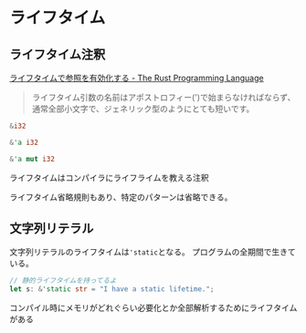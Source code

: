 # ライフタイム

## ライフタイム注釈

[ライフタイムで参照を有効化する - The Rust Programming Language](https://doc.rust-jp.rs/book/second-edition/ch10-03-lifetime-syntax.html#a%E3%83%A9%E3%82%A4%E3%83%95%E3%82%BF%E3%82%A4%E3%83%A0%E6%B3%A8%E9%87%88%E8%A8%98%E6%B3%95)

> ライフタイム引数の名前はアポストロフィー(')で始まらなければならず、 通常全部小文字で、ジェネリック型のようにとても短いです。

```rust
&i32

&'a i32

&'a mut i32
```

ライフタイムはコンパイラにライフライムを教える注釈

ライフタイム省略規則もあり、特定のパターンは省略できる。

## 文字列リテラル

文字列リテラルのライフタイムは`'static`となる。
プログラムの全期間で生きている。


```rust
// 静的ライフタイムを持ってるよ
let s: &'static str = "I have a static lifetime.";
```

コンパイル時にメモリがどれぐらい必要化とか全部解析するためにライフタイムがある